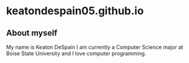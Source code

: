 # keatondespain05.github.io
## About myself
My name is Keaton DeSpain I am currently a Computer Science major at Boise State University and I love computer programming.
